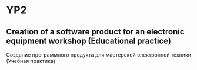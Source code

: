 # YP2
 Creation of a software product for an electronic equipment workshop (Educational practice)
 ------------------------------------------------------------------------------------------
 Создание программного продукта для мастерской электронной техники (Учебная практика)
